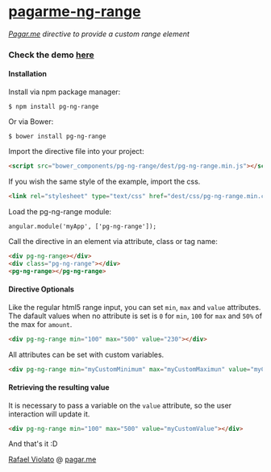 # [pagarme-ng-range](http://pagarme.github.io/pagarme-ng-range/)
*[Pagar.me](http://pagar.me) directive to provide a custom range element*

### Check the demo [here](http://pagarme.github.io/pagarme-ng-range/)

#### Installation

Install via npm package manager:
```
$ npm install pg-ng-range
```

Or via Bower:
```
$ bower install pg-ng-range
```

Import the directive file into your project:
```html
<script src="bower_components/pg-ng-range/dest/pg-ng-range.min.js"></script>
```

If you wish the same style of the example, import the css.
```html
<link rel="stylesheet" type="text/css" href="dest/css/pg-ng-range.min.css">
```

Load the pg-ng-range module:
```javscript
angular.module('myApp', ['pg-ng-range']);
```


Call the directive in an element via attribute, class or tag name:
```html
<div pg-ng-range></div>
<div class="pg-ng-range"></div>
<pg-ng-range></pg-ng-range>
```

#### Directive Optionals

Like the regular html5 range input, you can set `min`, `max` and `value` attributes.
The dafault values when no attribute is set is `0` for `min`, `100` for `max` and `50%` of the max for `amount`.

```html
<div pg-ng-range min="100" max="500" value="230"></div>
```

All attributes can be set with custom variables.

```html
<div pg-ng-range min="myCustomMinimum" max="myCustomMaximun" value="myCustomValue"></div>
```

#### Retrieving the resulting value

It is necessary to pass a variable on the `value` attribute, so the user interaction will update it.

```html
<div pg-ng-range min="100" max="500" value="myCustomValue"></div>
```

And that's it :D

[Rafael Violato](http://rviolato.com) @ [pagar.me](http://pagar.me)
